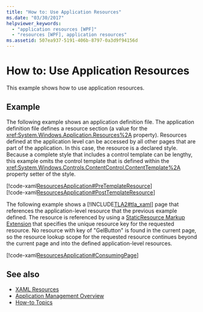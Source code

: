 ```yaml
---
title: "How to: Use Application Resources"
ms.date: "03/30/2017"
helpviewer_keywords: 
  - "application resources [WPF]"
  - "resources [WPF], application resources"
ms.assetid: 507ea937-5191-406b-8797-0a3d9f94156d
---
```

# How to: Use Application Resources
This example shows how to use application resources.  
  
## Example  
 The following example shows an application definition file. The application definition file defines a resource section (a value for the <xref:System.Windows.Application.Resources%2A> property). Resources defined at the application level can be accessed by all other pages that are part of the application. In this case, the resource is a declared style. Because a complete style that includes a control template can be lengthy, this example omits the control template that is defined within the <xref:System.Windows.Controls.ContentControl.ContentTemplate%2A> property setter of the style.  
  
 [!code-xaml[ResourcesApplication#PreTemplateResource](~/samples/snippets/csharp/VS_Snippets_Wpf/ResourcesApplication/CS/app.xaml#pretemplateresource)]  
[!code-xaml[ResourcesApplication#PostTemplateResource](~/samples/snippets/csharp/VS_Snippets_Wpf/ResourcesApplication/CS/app.xaml#posttemplateresource)]  
  
 The following example shows a [!INCLUDE[TLA2#tla_xaml](../../../includes/tla2sharptla-xaml-md.md)] page that references the application-level resource that the previous example defined. The resource is referenced by using a     [StaticResource Markup Extension](staticresource-markup-extension.md) that specifies the unique resource key for the requested resource. No resource with key of "GelButton" is found in the current page, so the resource lookup scope for the requested resource continues beyond the current page and into the defined application-level resources.  
  
 [!code-xaml[ResourcesApplication#ConsumingPage](~/samples/snippets/csharp/VS_Snippets_Wpf/ResourcesApplication/CS/page1.xaml#consumingpage)]  
  
## See also

- [XAML Resources](/dotnet/desktop-wpf/fundamentals/xaml-resources-define)
- [Application Management Overview](../app-development/application-management-overview.md)
- [How-to Topics](resources-how-to-topics.md)
